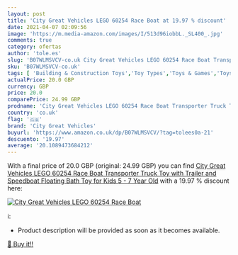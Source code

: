 ```yaml
---
layout: post
title: 'City Great Vehicles LEGO 60254 Race Boat at 19.97 % discount'
date: 2021-04-07 02:09:56
image: 'https://m.media-amazon.com/images/I/513d96iobbL._SL400_.jpg'
comments: true
category: ofertas
author: 'tole.es'
slug: 'B07WLMSVCV-co.uk City Great Vehicles LEGO 60254 Race Boat Transporter...'
sku: 'B07WLMSVCV-co.uk'
tags: [ 'Building & Construction Toys','Toy Types','Toys & Games','Toys Store','city great vehicles','lego', ]
actualPrice: 20.0 GBP
currency: GBP
price: 20.0
comparePrice: 24.99 GBP
prodname: 'City Great Vehicles LEGO 60254 Race Boat Transporter Truck Toy with Trailer and Speedboat  Floating Bath Toy for Kids 5 - 7 Year Old'
country: 'co.uk'
flag: '🇬🇧'
brand: 'City Great Vehicles'
buyurl: 'https://www.amazon.co.uk/dp/B07WLMSVCV/?tag=tolees0a-21'
descuento: '19.97'
average: '20.1089473684212'
---
```


With a final price of 20.0 GBP (original: 24.99 GBP) you can find [City Great Vehicles LEGO 60254 Race Boat Transporter Truck Toy with Trailer and Speedboat  Floating Bath Toy for Kids 5 - 7 Year Old](https://www.amazon.co.uk/dp/B07WLMSVCV/?tag=tolees0a-21) with a  19.97 % discount here:

[![City Great Vehicles LEGO 60254 Race Boat](https://m.media-amazon.com/images/I/513d96iobbL._SL400_.jpg)](https://www.amazon.co.uk/dp/B07WLMSVCV/?tag=tolees0a-21)

ℹ️:

- Product description will be provided as soon as it becomes available.

[🛒 Buy it!!](https://www.amazon.co.uk/dp/B07WLMSVCV/?tag=tolees0a-21)
